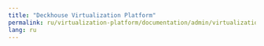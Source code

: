 ```yaml
---
title: "Deckhouse Virtualization Platform"
permalink: ru/virtualization-platform/documentation/admin/virtualization-management/virtualization-management.html
lang: ru
---
```

